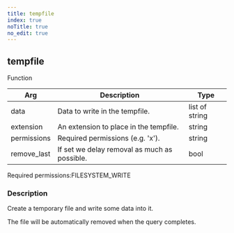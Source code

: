 ```yaml
---
title: tempfile
index: true
noTitle: true
no_edit: true
---
```




<div class="vql_item"></div>


## tempfile
<span class='vql_type label label-warning pull-right page-header'>Function</span>



<div class="vqlargs"></div>

Arg | Description | Type
----|-------------|-----
data|Data to write in the tempfile.|list of string
extension|An extension to place in the tempfile.|string
permissions|Required permissions (e.g. 'x').|string
remove_last|If set we delay removal as much as possible.|bool

<span class="permission_list vql_type">Required permissions:</span><span class="permission_list linkcolour label label-important">FILESYSTEM_WRITE</span>

### Description

Create a temporary file and write some data into it.

The file will be automatically removed when the query completes.


